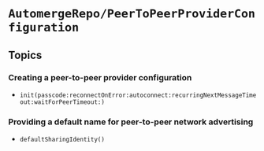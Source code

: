 # ``AutomergeRepo/PeerToPeerProviderConfiguration``

## Topics

### Creating a peer-to-peer provider configuration

- ``init(passcode:reconnectOnError:autoconnect:recurringNextMessageTimeout:waitForPeerTimeout:)``

### Providing a default name for peer-to-peer network advertising

- ``defaultSharingIdentity()``



